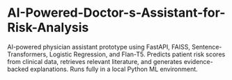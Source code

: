 # AI-Powered-Doctor-s-Assistant-for-Risk-Analysis
AI-powered physician assistant prototype using FastAPI, FAISS, Sentence-Transformers, Logistic Regression, and Flan-T5. Predicts patient risk scores from clinical data, retrieves relevant literature, and generates evidence-backed explanations. Runs fully in a local Python ML environment.
